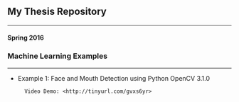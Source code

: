## My Thesis Repository
________________________
#### Spring 2016
### Machine Learning Examples
___________________________________
* Example 1: Face and Mouth Detection using Python OpenCV 3.1.0
 
		Video Demo: <http://tinyurl.com/gvxs6yr>



 
